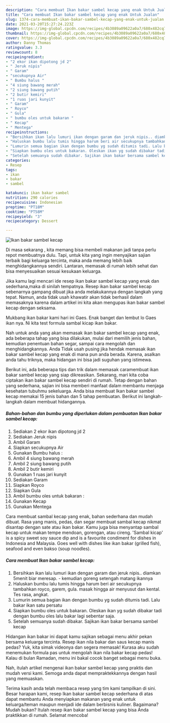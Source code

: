 ```yaml
---
description: "Cara membuat Ikan bakar sambel kecap yang enak Untuk Jualan"
title: "Cara membuat Ikan bakar sambel kecap yang enak Untuk Jualan"
slug: 1374-cara-membuat-ikan-bakar-sambel-kecap-yang-enak-untuk-jualan
date: 2021-03-20T15:27:24.223Z
image: https://img-global.cpcdn.com/recipes/4b3089a09622a0a7/680x482cq70/ikan-bakar-sambel-kecap-foto-resep-utama.jpg
thumbnail: https://img-global.cpcdn.com/recipes/4b3089a09622a0a7/680x482cq70/ikan-bakar-sambel-kecap-foto-resep-utama.jpg
cover: https://img-global.cpcdn.com/recipes/4b3089a09622a0a7/680x482cq70/ikan-bakar-sambel-kecap-foto-resep-utama.jpg
author: Danny Thomas
ratingvalue: 3.3
reviewcount: 8
recipeingredient:
- "2 ekor ikan dipotong jd 2"
- " Jeruk nipis"
- " Garam"
- "secukupnya Air"
- " Bumbu halus "
- "4 siung bawang merah"
- "2 siung bawang putih"
- "2 butir kemiri"
- "1 ruas jari kunyit"
- " Garam"
- " Royco"
- " Gula"
- " bumbu oles untuk bakaran "
- " Kecap"
- " Mentega"
recipeinstructions:
- "Bersihkan ikan lalu lumuri ikan dengan garam dan jeruk nipis.. diamkan 5menit biar meresap. kemudian goreng setengah matang ikannya"
- "Haluskan bumbu lalu tumis hingga harum beri air secukupnya tambahkan royco, garem, gula. masak hingga air menyusut dan kental. Tes rasa, angkat."
- "Lumurin semua bagian ikan dengan bumbu yg sudah ditumis tadi. Lalu bakar ikan satu persatu"
- "Siapkan bumbu oles untuk bakaran. Oleskan ikan yg sudah dibakar tadi dengan bumbu oles lalu bakar lagi sebentar saja."
- "Setelah semuanya sudah dibakar. Sajikan ikan bakar bersama sambel kecap"
categories:
- Resep
tags:
- ikan
- bakar
- sambel

katakunci: ikan bakar sambel 
nutrition: 290 calories
recipecuisine: Indonesian
preptime: "PT18M"
cooktime: "PT58M"
recipeyield: "3"
recipecategory: Dessert

---
```



![Ikan bakar sambel kecap](https://img-global.cpcdn.com/recipes/4b3089a09622a0a7/680x482cq70/ikan-bakar-sambel-kecap-foto-resep-utama.jpg)

Di masa  sekarang , kita memang bisa membeli makanan jadi tanpa perlu repot membuatnya dulu. Tapi, untuk kita yang ingin menyajikan sajian terbaik bagi keluarga tercinta, maka anda memang lebih baik menghidangkannya sendiri. Lantaran, memasak di rumah lebih sehat dan bisa menyesuaikan sesuai kesukaan keluarga.

Jika kamu lagi mencari ide resep ikan bakar sambel kecap yang enak dan sederhana,maka di sinilah tempatnya. Resep ikan bakar sambel kecap  sebenarnya gampang dibuat jika anda melakukannya dengan langkah yang tepat. Namun, anda tidak usah khawatir akan tidak berhasil dalam memasaknya 
karena dalam artikel ini kita akan mengupas ikan bakar sambel kecap dengan seksama.  

Mukbang ikan bakar kami hari ini Gaes. Enak banget dan lembut lo Gaes ikan nya. Ni kita test formula sambal kicap ikan bakar.

Nah untuk anda yang akan memasak ikan bakar sambel kecap yang enak, ada beberapa tahap yang bisa dilakukan, mulai dari memilih jenis bahan, kemudian penentuan bahan segar, sampai cara mengolah dan menghidangkannya. Anda Tidak usah pusing jika hendak memasak ikan bakar sambel kecap yang enak di mana pun anda berada. Karena, asalkan anda  tahu triknya, maka hidangan ini bisa jadi suguhan yang istimewa.

Berikut ini, ada beberapa tips dan trik dalam memasak caramembuat ikan bakar sambel kecap yang siap dikreasikan. Sekarang, mari kita coba ciptakan ikan bakar sambel kecap sendiri di rumah. Tetap dengan bahan yang sederhana, sajian ini bisa memberi manfaat dalam membantu menjaga kesehatan tubuhmu sekeluarga. Anda bisa membuat Ikan bakar sambel kecap memakai 15 jenis bahan dan 5 tahap pembuatan. Berikut ini langkah-langkah dalam membuat hidangannya.

<!--inarticleads1-->

##### Bahan-bahan dan bumbu yang diperlukan dalam pembuatan Ikan bakar sambel kecap:

1. Sediakan 2 ekor ikan dipotong jd 2
1. Sediakan  Jeruk nipis
1. Ambil  Garam
1. Siapkan secukupnya Air
1. Gunakan  Bumbu halus :
1. Ambil 4 siung bawang merah
1. Ambil 2 siung bawang putih
1. Ambil 2 butir kemiri
1. Gunakan 1 ruas jari kunyit
1. Sediakan  Garam
1. Siapkan  Royco
1. Siapkan  Gula
1. Ambil  bumbu oles untuk bakaran :
1. Gunakan  Kecap
1. Gunakan  Mentega


Cara membuat sambal kecap yang enak, bahan sederhana dan mudah dibuat. Rasa yang manis, pedas, dan segar membuat sambal kecap nikmat disantap dengan sate atau ikan bakar. Kamu juga bisa menyantap sambal kecap untuk makan tempe mendoan, gorengan, atau cireng. &#39;Sambal kicap&#39; is a spicy sweet soy sauce dip and is a favourite condiment for dishes in Indonesia and Malaysia. Goes well with dishes like ikan bakar (grilled fish), seafood and even bakso (soup noodles). 

<!--inarticleads2-->

##### Cara membuat Ikan bakar sambel kecap:

1. Bersihkan ikan lalu lumuri ikan dengan garam dan jeruk nipis.. diamkan 5menit biar meresap. - kemudian goreng setengah matang ikannya
1. Haluskan bumbu lalu tumis hingga harum beri air secukupnya tambahkan royco, garem, gula. masak hingga air menyusut dan kental. Tes rasa, angkat.
1. Lumurin semua bagian ikan dengan bumbu yg sudah ditumis tadi. Lalu bakar ikan satu persatu
1. Siapkan bumbu oles untuk bakaran. Oleskan ikan yg sudah dibakar tadi dengan bumbu oles lalu bakar lagi sebentar saja.
1. Setelah semuanya sudah dibakar. Sajikan ikan bakar bersama sambel kecap


Hidangan ikan bakar ini dapat kamu sajikan sebagai menu akhir pekan bersama keluarga tercinta. Resep ikan nila bakar dan saus kecap manis pedas? Yuk, kita simak videonya dan segera memasak! Kurasa aku sudah menemukan formula pas untuk mengolah ikan nila bakar kecap pedas! Kalau di bulan Ramadan, menu ini bakal cocok banget sebagai menu buka. 

Nah, itulah artikel mengenai  ikan bakar sambel kecap  yang praktis dan mudah versi kami. Semoga anda dapat mempraktekkannya dengan hasil yang memuaskan. 

Terima kasih anda telah membaca resep yang tim kami tampilkan di sini. Besar harapan kami, resep  Ikan bakar sambel kecap sederhana di atas dapat membantu Anda menyiapkan makanan yang enak untuk keluarga/teman maupun menjadi ide dalam berbisnis kuliner. Bagaimana? Mudah bukan? Itulah resep ikan bakar sambel kecap yang bisa Anda praktikkan di rumah. Selamat mencoba!

